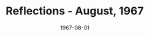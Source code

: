 --- 
title: Reflections - August, 1967
featured: reflections-1967.jpg
featuredAlt: Typed newsletter for Camp Jened
layout: "tc-single"
hasContentInGallery: true
date: 1967-08-01
--- 